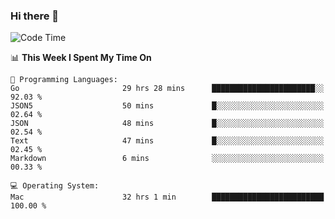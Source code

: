 ### Hi there 👋

<!--
**CrazyCollin/crazycollin** is a ✨ _special_ ✨ repository because its `README.md` (this file) appears on your GitHub profile.

Here are some ideas to get you started:

- 🔭 I’m currently working on ...
- 🌱 I’m currently learning ...
- 👯 I’m looking to collaborate on ...
- 🤔 I’m looking for help with ...
- 💬 Ask me about ...
- 📫 How to reach me: ...
- 😄 Pronouns: ...
- ⚡ Fun fact: ...
-->

<!--START_SECTION:waka-->
![Code Time](http://img.shields.io/badge/Code%20Time-5%2C332%20hrs%2023%20mins-blue)

📊 **This Week I Spent My Time On** 

```text
💬 Programming Languages: 
Go                       29 hrs 28 mins      ███████████████████████░░   92.03 % 
JSON5                    50 mins             █░░░░░░░░░░░░░░░░░░░░░░░░   02.64 % 
JSON                     48 mins             █░░░░░░░░░░░░░░░░░░░░░░░░   02.54 % 
Text                     47 mins             █░░░░░░░░░░░░░░░░░░░░░░░░   02.45 % 
Markdown                 6 mins              ░░░░░░░░░░░░░░░░░░░░░░░░░   00.33 % 

💻 Operating System: 
Mac                      32 hrs 1 min        █████████████████████████   100.00 % 
```


<!--END_SECTION:waka-->
